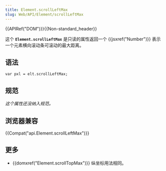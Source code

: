 ```yaml
---
title: Element.scrollLeftMax
slug: Web/API/Element/scrollLeftMax
---
```

{{APIRef("DOM")}}{{Non-standard_header}}

这个 **`Element.scrollLeftMax`** 是只读的属性返回一个 {{jsxref("Number")}} 表示一个元素横向滚动条可滚动的最大距离。

## 语法

```plain
var pxl = elt.scrollLeftMax;
```

## 规范

_这个属性还没纳入规范。_

## 浏览器兼容

{{Compat("api.Element.scrollLeftMax")}}

## 更多

- {{domxref("Element.scrollTopMax")}} 纵坐标用法相同。
